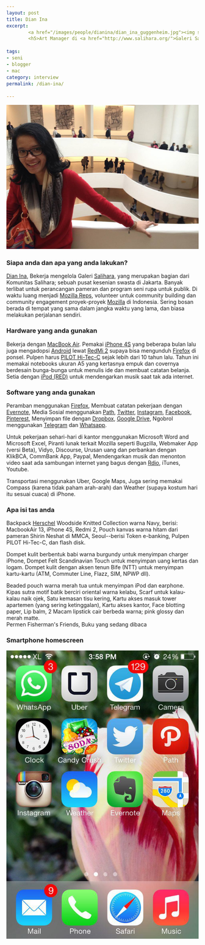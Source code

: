 ```yaml
---
layout: post
title: Dian Ina
excerpt:
        <a href="/images/people/dianina/dian_ina_guggenheim.jpg"><img src="/images/people/dianina/dian_ina_guggenheim.jpg" alt="Dian Ina"/></a>
        <h5>Art Manager di <a href="http://www.salihara.org/">Galeri Salihara</a></h5>

tags:
- seni
- blogger
- mac
category: interview
permalink: /dian-ina/

---
```


![Dian Ina](/images/people/dianina/dian_ina_guggenheim.jpg)


### Siapa anda dan apa yang anda lakukan?
[Dian Ina](https://twitter.com/kemiri), Bekerja mengelola Galeri [Salihara](http://www.salihara.org/), yang merupakan bagian dari Komunitas Salihara; sebuah pusat kesenian swasta di Jakarta. Banyak terlibat untuk perancangan pameran dan program seni rupa untuk publik. Di waktu luang menjadi [Mozilla Reps](https://reps.mozilla.org/), volunteer untuk community building dan community engagement proyek-proyek [Mozilla](https://www.mozilla.org/) di Indonesia. Sering bosan berada di tempat yang sama dalam jangka waktu yang lama, dan biasa melakukan perjalanan sendiri.

### Hardware yang anda gunakan
Bekerja dengan [MacBook Air](https://en.wikipedia.org/wiki/MacBook_Air). Pemakai [iPhone 4S](https://en.wikipedia.org/wiki/IPhone_4S) yang beberapa bulan lalu juga mengadopsi [Android](http://android.com) lewat [RedMi 2](https://en.wikipedia.org/wiki/Xiaomi_Mi_2) supaya bisa mengunduh [Firefox](https://www.mozilla.org/en-US/firefox/new/) di ponsel. Pulpen harus [PILOT Hi-Tec-C](http://www.jetpens.com/Pilot-Hi-Tec-C-Gel-Ink-Pens/ct/284) sejak lebih dari 10 tahun lalu. Tahun ini memakai notebooks ukuran A5 yang kertasnya empuk dan covernya berdesain bunga-bunga untuk menulis ide dan membuat catatan belanja. Setia dengan [iPod (RED)](https://www.apple.com/product-red/) untuk mendengarkan musik saat tak ada internet.

### Software yang anda gunakan
Peramban menggunakan [Firefox](https://www.mozilla.org/en-US/firefox/new/), Membuat catatan pekerjaan dengan [Evernote](https://evernote.com/), Media Sosial menggunakan [Path](https://path.com/), [Twitter](https://twitter.com/kemiri), [Instagram](https://instagram.com/), [Facebook](https://facebook.com/), [Pinterest](https://www.pinterest.com/), Menyimpan file dengan [Dropbox](https://dropbox.com/), [Google Drive](https://www.google.com/intl/en/drive/), Ngobrol menggunakan [Telegram](https://telegram.org/) dan [Whatsapp](https://www.whatsapp.com/).

Untuk pekerjaan sehari-hari di kantor menggunakan Microsoft Word and Microsoft Excel, Piranti lunak terkait Mozilla seperti Bugzilla, Webmaker App (versi Beta), Vidyo, Discourse, Urusan uang dan perbankan dengan KlikBCA, CommBank App, Paypal, Mendengarkan musik dan menonton video saat ada sambungan internet yang bagus dengan [Rdio](http://rdio.com/), iTunes, Youtube.

Transportasi menggunakan Uber, Google Maps, Juga sering memakai Compass (karena tidak paham arah-arah) dan Weather (supaya kostum hari itu sesuai cuaca) di iPhone.

### Apa isi tas anda

Backpack [Herschel](http://herschelsupply.com/) Woodside Knitted Collection warna Navy, berisi: MacbookAir 13, iPhone 4S, Redmi 2, Pouch kanvas warna hitam dari pameran Shirin Neshat di MMCA, Seoul--berisi Token e-banking, Pulpen PILOT Hi-Tec-C, dan flash disk.

Dompet kulit berbentuk babi warna burgundy untuk menyimpan charger iPhone, Dompet Felt Scandinavian Touch untuk menyimpan uang kertas dan logam. Dompet kulit dengan aksen tenun Bife (NTT) untuk menyimpan kartu-kartu (ATM, Commuter Line, Flazz, SIM, NPWP dll). 

Beaded pouch warna merah tua untuk menyimpan iPod dan earphone. Kipas sutra motif batik berciri oriental warna kelabu, Scarf untuk kalau-kalau naik ojek, Satu kemasan tisu kering, Kartu akses masuk tower apartemen (yang sering ketinggalan), Kartu akses kantor, Face blotting paper, Lip balm, 2 Macam lipstick cair berbeda warna; pink glossy dan merah matte.    
Permen Fisherman's Friends, Buku yang sedang dibaca

### Smartphone homescreen
![Dian Ina Homescreen](/images/people/dianina/photo_2015-06-24_18-43-15.jpg)
